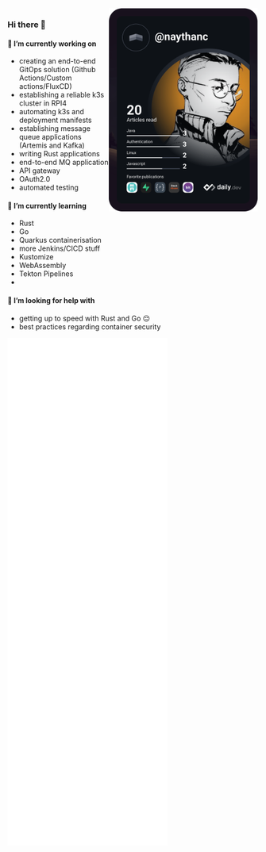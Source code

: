 <div>
  <a href="https://app.daily.dev/naythanc">
    <img
      align="right"
      width="300"
      alt="JC's Dev Card"
      src="https://github.com/shin-san/shin-san/blob/main/devcard.svg"/>
  </a>
</div>

### Hi there 👋

<!--
**shin-san/shin-san** is a ✨ _special_ ✨ repository because its `README.md` (this file) appears on your GitHub profile.

Here are some ideas to get you started:

- 🔭 I’m currently working on ...
- 🌱 I’m currently learning ...
- 👯 I’m looking to collaborate on ...
- 🤔 I’m looking for help with ...
- 💬 Ask me about ...
- 📫 How to reach me: ...
- 😄 Pronouns: ...
- ⚡ Fun fact: ...
-->

#### 🔭 I’m currently working on
- creating an end-to-end GitOps solution (Github Actions/Custom actions/FluxCD)
- establishing a reliable k3s cluster in RPI4
- automating k3s and deployment manifests
- establishing message queue applications (Artemis and Kafka)
- writing Rust applications
- end-to-end MQ application
- API gateway
- OAuth2.0
- automated testing

#### 🌱 I’m currently learning
- Rust
- Go
- Quarkus containerisation
- more Jenkins/CICD stuff
- Kustomize
- WebAssembly
- Tekton Pipelines
- 

#### 🤔 I’m looking for help with
- getting up to speed with Rust and Go 😔
- best practices regarding container security

<div>
  <a href="https://github.com/shin-san/shin-san/blob/main/github-metrics.svg">
    <img
      alt="github-metrics"
      src="https://github.com/shin-san/shin-san/blob/main/github-metrics.svg"/>
  </a>
</div>
